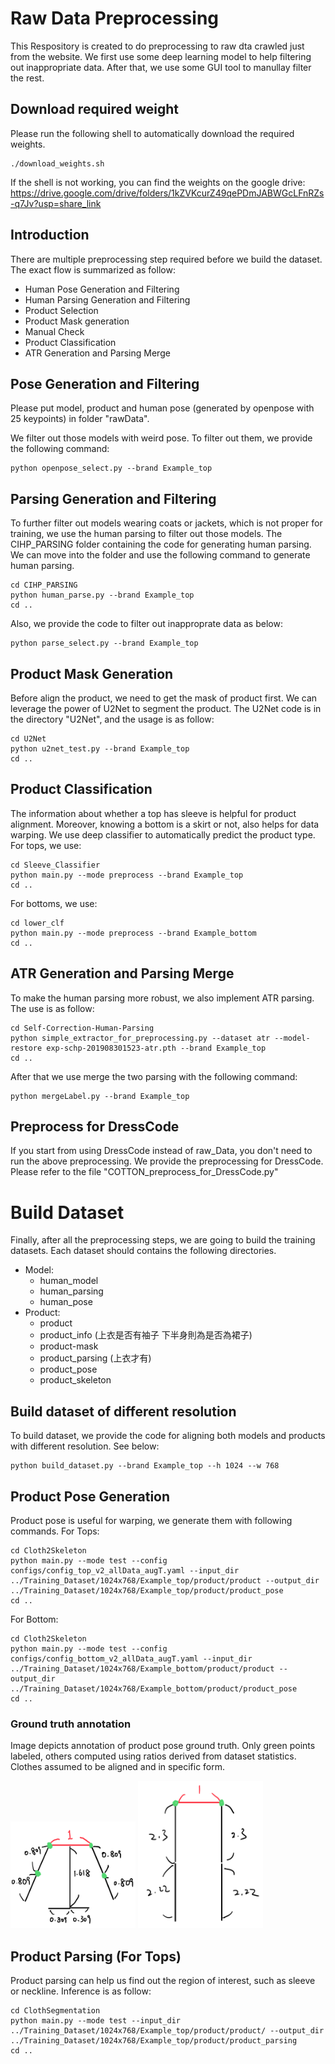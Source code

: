 # Raw Data Preprocessing
This Respository is created to do preprocessing to raw dta crawled just from the website. We first use some deep learning model to help filtering out inappropriate data. After that, we use some GUI tool to manullay filter the rest.

## Download required weight
Please run the following shell to automatically download the required weights.
```
./download_weights.sh
```
If the shell is not working, you can find the weights on the google drive: https://drive.google.com/drive/folders/1kZVKcurZ49qePDmJABWGcLFnRZs-q7Jv?usp=share_link

## Introduction
There are multiple preprocessing step required before we build the dataset. The exact flow is summarized as follow:
- Human Pose Generation and Filtering
- Human Parsing Generation and Filtering
- Product Selection
- Product Mask generation
- Manual Check
- Product Classification
- ATR Generation and Parsing Merge


## Pose Generation and Filtering
Please put model, product and human pose (generated by openpose with 25 keypoints) in folder "rawData".  

We filter out those models with weird pose. To filter out them, we provide the following command:
```
python openpose_select.py --brand Example_top
```

## Parsing Generation and Filtering
To further filter out models wearing coats or jackets, which is not proper for training, we use the human parsing to filter out those models. The CIHP_PARSING folder containing the code for generating human parsing. We can move into the folder and use the following command to generate human parsing.
```
cd CIHP_PARSING
python human_parse.py --brand Example_top
cd ..
```
Also, we provide the code to filter out inapproprate data as below:
```
python parse_select.py --brand Example_top
```

## Product Mask Generation
Before align the product, we need to get the mask of product first. We can leverage the power of U2Net to segment the product. The U2Net code is in the directory "U2Net", and the usage is as follow:
```
cd U2Net
python u2net_test.py --brand Example_top
cd ..
```


## Product Classification
The information about whether a top has sleeve is helpful for product alignment. Moreover, knowing a bottom is a skirt or not, also helps for data warping. We use deep classifier to automatically predict the product type.
For tops, we use:
```
cd Sleeve_Classifier
python main.py --mode preprocess --brand Example_top
cd ..
```
For bottoms, we use:
```
cd lower_clf
python main.py --mode preprocess --brand Example_bottom
cd ..
```

## ATR Generation and Parsing Merge
To make the human parsing more robust, we also implement ATR parsing. The use is as follow: 
```
cd Self-Correction-Human-Parsing
python simple_extractor_for_preprocessing.py --dataset atr --model-restore exp-schp-201908301523-atr.pth --brand Example_top
cd ..
```
After that we use merge the two parsing with the following command:
```
python mergeLabel.py --brand Example_top
```

## Preprocess for DressCode
If you start from using DressCode instead of raw_Data, you don't need to run the above preprocessing. We provide the preprocessing for DressCode. Please refer to the file "COTTON_preprocess_for_DressCode.py"

# Build Dataset
Finally, after all the preprocessing steps, we are going to build the training datasets. Each dataset should contains the following directories.
- Model:
    - human_model
    - human_parsing
    - human_pose
- Product:
    - product
    - product_info (上衣是否有袖子 下半身則為是否為裙子)
    - product-mask 
    - product_parsing (上衣才有)
    - product_pose
    - product_skeleton

## Build dataset of different resolution
To build dataset, we provide the code for aligning both models and products with different resolution. See below:
```
python build_dataset.py --brand Example_top --h 1024 --w 768
```
## Product Pose Generation
Product pose is useful for warping, we generate them with following commands.
For Tops:
```
cd Cloth2Skeleton
python main.py --mode test --config configs/config_top_v2_allData_augT.yaml --input_dir ../Training_Dataset/1024x768/Example_top/product/product --output_dir ../Training_Dataset/1024x768/Example_top/product/product_pose
cd ..
```
For Bottom:
```
cd Cloth2Skeleton
python main.py --mode test --config configs/config_bottom_v2_allData_augT.yaml --input_dir ../Training_Dataset/1024x768/Example_bottom/product/product --output_dir ../Training_Dataset/1024x768/Example_bottom/product/product_pose
cd ..
```

### Ground truth annotation
Image depicts annotation of product pose ground truth. Only green points labeled, others computed using ratios derived from dataset statistics. Clothes assumed to be aligned and in specific form.

<img src="top_ratio.png" alt="top_ratio" width="200"/>
<img src="bottom_ratio.png" alt="top_ratio" width="200"/>

## Product Parsing (For Tops)
Product parsing can help us find out the region of interest, such as sleeve or neckline. Inference is as follow:
```
cd ClothSegmentation
python main.py --mode test --input_dir ../Training_Dataset/1024x768/Example_top/product/product/ --output_dir ../Training_Dataset/1024x768/Example_top/product/product_parsing
cd ..
```